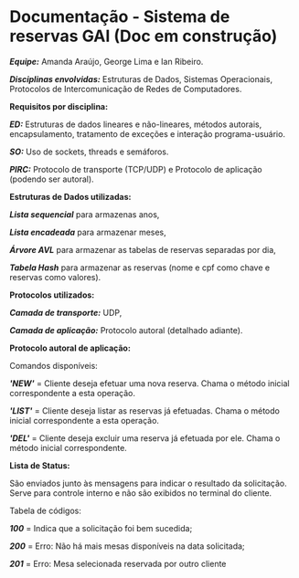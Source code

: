# Documentação  - Sistema de reservas GAI (Doc em construção)

___**Equipe:**___ Amanda Araújo, George Lima e Ian Ribeiro.

___**Disciplinas envolvidas:**___
Estruturas de Dados, Sistemas Operacionais, Protocolos de Intercomunicação de Redes de Computadores.

**Requisitos por disciplina:**

___**ED:**___ Estruturas de dados lineares e não-lineares, métodos autorais, encapsulamento, tratamento de exceções e interação programa-usuário.

___**SO:**___ Uso de sockets, threads e semáforos.

___**PIRC:**___ Protocolo de transporte (TCP/UDP) e Protocolo de aplicação (podendo ser autoral).



**Estruturas de Dados utilizadas:**

___**Lista sequencial**___ para armazenas anos,

___**Lista encadeada**___ para armazenar meses,

___**Árvore AVL**___ para armazenar as tabelas de reservas separadas por dia,

___**Tabela Hash**___ para armazenar as reservas (nome e cpf como chave e reservas como valores).


**Protocolos utilizados:**

___**Camada de transporte:**___ UDP,

___**Camada de aplicação:**___ Protocolo autoral (detalhado adiante).


**Protocolo autoral de aplicação:**

Comandos disponíveis:

___**'NEW'**___ = Cliente deseja efetuar uma nova reserva. Chama o método inicial correspondente a esta operação.

___**'LIST'**___ = Cliente deseja listar as reservas já efetuadas. Chama o método inicial correspondente a esta operação.

___**'DEL'**___ = Cliente deseja excluir uma reserva já efetuada por ele. Chama o método inicial correspondente.


**Lista de Status:**

São enviados junto às mensagens para indicar o resultado da solicitação. Serve para controle interno e não são exibidos no terminal do cliente.

Tabela de códigos:

___**100**___ = Indica que a solicitação foi bem sucedida;

___**200**___ = Erro: Não há mais mesas disponíveis na data solicitada;

___**201**___ = Erro: Mesa selecionada reservada por outro cliente

